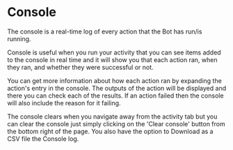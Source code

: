 # Console

The console is a real-time log of every action that the Bot has run/is running.

Console is useful when you run your activity that you can see items added to the console in real time and it will show you that each action ran, when they ran, and whether they were successful or not.

You can get more information about how each action ran by expanding the action's entry in the console. The outputs of the action will be displayed and there you can check each of the results.
If an action failed then the console will also include the reason for it failing.

The console clears when you navigate away from the activity tab but you can clear the console just simply clicking on the 'Clear console' button from the bottom right of the page. You also have the option to Download as a CSV file the Console log.
